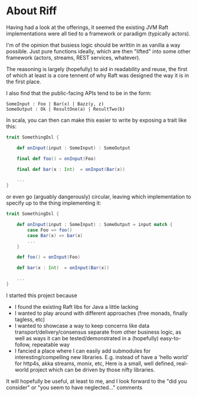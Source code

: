 # About Riff

Having had a look at the offerings, it seemed the existing JVM Raft implementations were all tied to a framework or paradigm
(typically actors).

I'm of the opinion that busiess logic should be writtin in as vanilla a way possible. Just pure functions ideally, which are then "lifted" into some other framework
(actors, streams, REST services, whatever).

The reasoning is largely (hopefully) to aid in readability and reuse, the first of which at least is a core tennent of why Raft was designed the way it is in the first place.

I also find that the public-facing APIs tend to be in the form:
```
SomeInput : Foo | Bar(x) | Bazz(y, z)
SomeOutput : Ok | ResultOne(a) | ResultTwo(b)
```

In scala, you can then can make this easier to write by exposing a trait like this:
```scala
trait SomethingDsl {

	def onInput(input : SomeInput) : SomeOutput

	final def foo() = onInput(Foo)

	final def bar(x : Int)  = onInput(Bar(x))

	...
}

```

or even go (arguably dangerously) circular, leaving which implementation to specify up to the thing implementing it:

```scala
trait SomethingDsl {

	def onInput(input : SomeInput) : SomeOutput = input match {
		case Foo => foo()
		case Bar(x) => bar(x)
		...
	}

	def foo() = onInput(Foo)

	def bar(x : Int)  = onInput(Bar(x))

	...
}

```

I started this project because
 * I found the existing Raft libs for Java a little lacking
 * I wanted to play around with different approaches (free monads, finally tagless, etc)
 * I wanted to showcase a way to keep concerns like data transport/delivery/consensus separate from other business logic, as well as ways it can be tested/demonstrated
   in a (hopefully) easy-to-follow, repeatable way
 * I fancied a place where I can easily add submodules for interesting/compelling new libraries. E.g. instead of have a 'hello world' for http4s, akka streams, monix, etc,
   Here is a small, well defined, real-world project which can be driven by those nifty libraries.

It will hopefully be useful, at least to me, and I look forward to the "did you consider" or "you seem to have neglected..." comments
